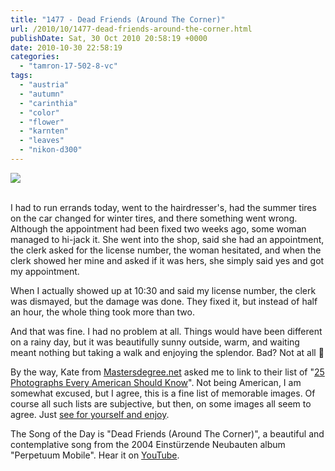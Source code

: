 ```yaml
---
title: "1477 - Dead Friends (Around The Corner)"
url: /2010/10/1477-dead-friends-around-the-corner.html
publishDate: Sat, 30 Oct 2010 20:58:19 +0000
date: 2010-10-30 22:58:19
categories: 
  - "tamron-17-502-8-vc"
tags: 
  - "austria"
  - "autumn"
  - "carinthia"
  - "color"
  - "flower"
  - "karnten"
  - "leaves"
  - "nikon-d300"
---
```

<div class="container">
<div class="center"><a target="_blank" href="https://d25zfm9zpd7gm5.cloudfront.net/1200x1200/2010/20101030_114744_ps.jpg"><img src="https://d25zfm9zpd7gm5.cloudfront.net/0600x0600/2010/20101030_114744_ps.jpg" /></a></div>
</div>
<br />

I had to run errands today, went to the hairdresser's, had the summer tires on the car changed for winter tires, and there something went wrong. Although the appointment had been fixed two weeks ago, some woman managed to hi-jack it. She went into the shop, said she had an appointment, the clerk asked for the license number, the woman hesitated, and when the clerk showed her mine and asked if it was hers, she simply said yes and got my appointment.

<a target="_blank" href="https://d25zfm9zpd7gm5.cloudfront.net/1200x1200/2010/20101030_110413_ps.jpg"><img style="margin: 0pt 10px 0pt 0px; float: left;" src="https://d25zfm9zpd7gm5.cloudfront.net/0150x0150/2010/20101030_110413_ps.jpg" alt="" border="0" /></a> When I actually showed up at 10:30 and said my license number, the clerk was dismayed, but the damage was done. They fixed it, but instead of half an hour, the whole thing took more than two.

And that was fine. I had no problem at all. Things would have been different on a rainy day, but it was beautifully sunny outside, warm, and waiting meant nothing but taking a walk and enjoying the splendor. Bad? Not at all 🙂

 By the way, Kate from <a target="_blank" href="http://www.mastersdegree.net/">Mastersdegree.net</a> asked me to link to their list of "<a target="_blank" href="http://www.mastersdegree.net/blog/2010/25-photographs-every-american-should-know/">25 Photographs Every American Should Know</a>". Not  being American, I am somewhat excused, but I agree, this is a fine list of memorable images. Of course all such lists are subjective, but then, on some images all seem to agree. Just <a target="_blank" href="http://www.mastersdegree.net/blog/2010/25-photographs-every-american-should-know/">see for yourself and enjoy</a>.

The Song of the Day is "Dead Friends (Around The Corner)", a beautiful and contemplative song from the 2004 Einstürzende Neubauten album "Perpetuum Mobile". Hear it on <a target="_blank" href="http://www.youtube.com/watch?v=wUEB0xjCK5A">YouTube</a>.
